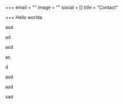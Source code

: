 +++
email = ""
image = ""
social = []
title = "Contact"

+++
Hello worlda

asd

ad

asd

as

d

asd

asd

sad
